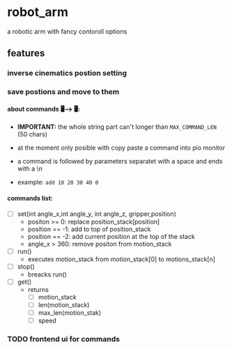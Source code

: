 # robot_arm
a robotic arm with fancy contoroll options

## features
### inverse cinematics postion setting

### save postions and move to them
#### about commands 🖥️⟶ 🖥️:
- **IMPORTANT:** the whole string part can't longer than `MAX_COMMAND_LEN` (50 chars)
- at the moment only posible with copy paste a command into pio monitor

- a command is followed by parameters separatet with a space and ends with a \n
- example: `add 10 20 30 40 0`

#### commands list:
- [ ] set(int angle_x,int angle_y, int angle_z, gripper,position)
    - positon >= 0: replace position_stack[position]
    - position == -1: add to top of position_stack
    - position == -2: add current position at the top of the stack
    - angle_x > 360: remove positon from motion_stack
- [ ] run()
    - executes motion_stack from motion_stack[0] to motions_stack[n]
- [ ] stop()
    - breacks run()
- [ ] get()
    - returns
        - [ ] motion_stack
        - [ ] len(motion_stack)
        - [ ] max_len(motion_stak)
        - [ ] speed

### TODO frontend ui for commands

